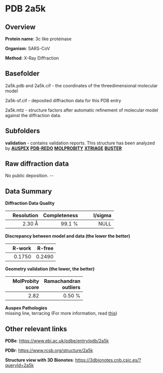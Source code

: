 # PDB 2a5k

## Overview

**Protein name**: 3c like proteinase

**Organism**: SARS-CoV

**Method**: X-Ray Diffraction

## Basefolder

2a5k.pdb and 2a5k.cif - the coordinates of the threedimensional molecular model

2a5k-sf.cif - deposited diffraction data for this PDB entry

2a5k.mtz - structure factors after automatic refinement of molecular model against the diffraction data.

## Subfolders





**validation** - contains validation reports. This structure has been analyzed by [**AUSPEX**](https://github.com/thorn-lab/coronavirus_structural_task_force/tree/master/pdb/3c_like_proteinase/SARS-CoV/2a5k/validation/auspex) [**PDB-REDO**](https://github.com/thorn-lab/coronavirus_structural_task_force/tree/master/pdb/3c_like_proteinase/SARS-CoV/2a5k/validation/pdb-redo) [**MOLPROBITY**](https://github.com/thorn-lab/coronavirus_structural_task_force/tree/master/pdb/3c_like_proteinase/SARS-CoV/2a5k/validation/molprobity) [**XTRIAGE**](https://github.com/thorn-lab/coronavirus_structural_task_force/blob/master/pdb/3c_like_proteinase/SARS-CoV/2a5k/validation/Xtriage_output.log) [**BUSTER**](https://www.globalphasing.com/buster/wiki/index.cgi?Covid19Pdb2A5K) 



## Raw diffraction data

No public deposition. --<br> 

## Data Summary
**Diffraction Data Quality**

|   | Resolution | Completeness| I/sigma |
|---|-------------:|----------------:|--------------:|
|   |2.30 Å|99.1  %|<img width=50/>NULL |

**Discrepancy between model and data (the lower the better)**

|   | **R-work**| **R-free**   
|---|-------------:|----------------:|           
||  0.1750|  0.2490|

**Geometry validation (the lower, the better)**

|   |**MolProbity<br>score**| **Ramachandran<br>outliers** 
|---|-------------:|----------------:|
||  2.82|  0.50 %|

**Auspex Pathologies**<br> missing line, terracing (For more information, read [this](https://github.com/thorn-lab/coronavirus_structural_task_force/blob/master/pdb/3c_like_proteinase/SARS-CoV/2a5k/validation/auspex/2a5k_auspex_comments.txt))

 



## Other relevant links 
**PDBe**:  https://www.ebi.ac.uk/pdbe/entry/pdb/2a5k
 
**PDBr**: https://www.rcsb.org/structure/2a5k 

**Structure view with 3D Bionotes**: https://3dbionotes.cnb.csic.es/?queryId=2a5k


